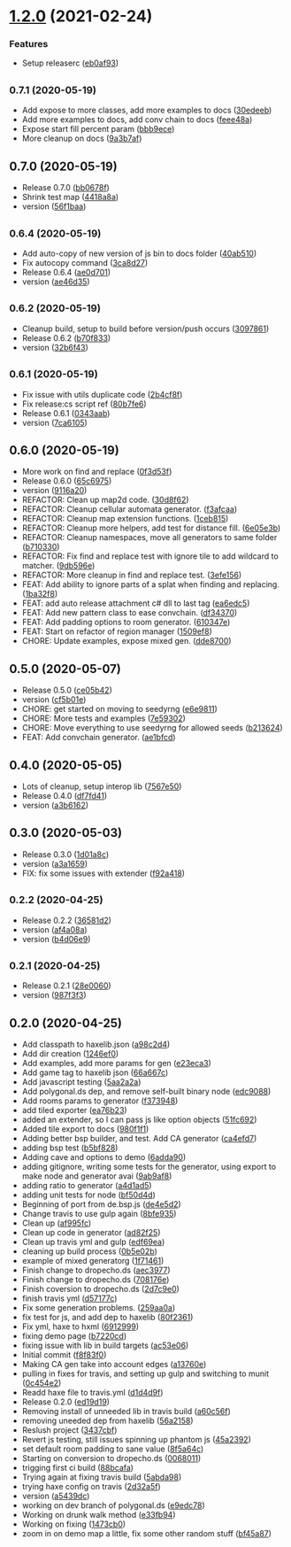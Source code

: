 # [1.2.0](https://github.com/dropecho/dungen/compare/v1.1.0...1.2.0) (2021-02-24)


### Features

* Setup releaserc ([eb0af93](https://github.com/dropecho/dungen/commit/eb0af938de1fb70c39e6bff78340de5682d44604))

## <small>0.7.1 (2020-05-19)</small>

* Add expose to more classes, add more examples to docs ([30edeeb](https://github.com/dropecho/dungen/commit/30edeeb))
* Add more examples to docs, add conv chain to docs ([feee48a](https://github.com/dropecho/dungen/commit/feee48a))
* Expose start fill percent param ([bbb9ece](https://github.com/dropecho/dungen/commit/bbb9ece))
* More cleanup on docs ([9a3b7af](https://github.com/dropecho/dungen/commit/9a3b7af))



## 0.7.0 (2020-05-19)

* Release 0.7.0 ([bb0678f](https://github.com/dropecho/dungen/commit/bb0678f))
* Shrink test map ([4418a8a](https://github.com/dropecho/dungen/commit/4418a8a))
* version ([56f1baa](https://github.com/dropecho/dungen/commit/56f1baa))



## <small>0.6.4 (2020-05-19)</small>

* Add auto-copy of new version of js bin to docs folder ([40ab510](https://github.com/dropecho/dungen/commit/40ab510))
* Fix autocopy command ([3ca8d27](https://github.com/dropecho/dungen/commit/3ca8d27))
* Release 0.6.4 ([ae0d701](https://github.com/dropecho/dungen/commit/ae0d701))
* version ([ae46d35](https://github.com/dropecho/dungen/commit/ae46d35))



## <small>0.6.2 (2020-05-19)</small>

* Cleanup build, setup to build before version/push occurs ([3097861](https://github.com/dropecho/dungen/commit/3097861))
* Release 0.6.2 ([b70f833](https://github.com/dropecho/dungen/commit/b70f833))
* version ([32b6f43](https://github.com/dropecho/dungen/commit/32b6f43))



## <small>0.6.1 (2020-05-19)</small>

* Fix issue with utils duplicate code ([2b4cf8f](https://github.com/dropecho/dungen/commit/2b4cf8f))
* Fix release:cs script ref ([80b7fe6](https://github.com/dropecho/dungen/commit/80b7fe6))
* Release 0.6.1 ([0343aab](https://github.com/dropecho/dungen/commit/0343aab))
* version ([7ca6105](https://github.com/dropecho/dungen/commit/7ca6105))



## 0.6.0 (2020-05-19)

* More work on find and replace ([0f3d53f](https://github.com/dropecho/dungen/commit/0f3d53f))
* Release 0.6.0 ([65c6975](https://github.com/dropecho/dungen/commit/65c6975))
* version ([9116a20](https://github.com/dropecho/dungen/commit/9116a20))
* REFACTOR: Clean up map2d code. ([30d8f62](https://github.com/dropecho/dungen/commit/30d8f62))
* REFACTOR: Cleanup cellular automata generator. ([f3afcaa](https://github.com/dropecho/dungen/commit/f3afcaa))
* REFACTOR: Cleanup map extension functions. ([1ceb815](https://github.com/dropecho/dungen/commit/1ceb815))
* REFACTOR: Cleanup more helpers, add test for distance fill. ([6e05e3b](https://github.com/dropecho/dungen/commit/6e05e3b))
* REFACTOR: Cleanup namespaces, move all generators to same folder ([b710330](https://github.com/dropecho/dungen/commit/b710330))
* REFACTOR: Fix find and replace test with ignore tile to add wildcard to matcher. ([9db596e](https://github.com/dropecho/dungen/commit/9db596e))
* REFACTOR: More cleanup in find and replace test. ([3efe156](https://github.com/dropecho/dungen/commit/3efe156))
* FEAT: Add ability to ignore parts of a splat when finding and replacing. ([1ba32f8](https://github.com/dropecho/dungen/commit/1ba32f8))
* FEAT: add auto release attachment c# dll to last tag ([ea6edc5](https://github.com/dropecho/dungen/commit/ea6edc5))
* FEAT: Add new pattern class to ease convchain. ([df34370](https://github.com/dropecho/dungen/commit/df34370))
* FEAT: Add padding options to room generator. ([610347e](https://github.com/dropecho/dungen/commit/610347e))
* FEAT: Start on refactor of region manager ([1509ef8](https://github.com/dropecho/dungen/commit/1509ef8))
* CHORE: Update examples, expose mixed gen. ([dde8700](https://github.com/dropecho/dungen/commit/dde8700))



## 0.5.0 (2020-05-07)

* Release 0.5.0 ([ce05b42](https://github.com/dropecho/dungen/commit/ce05b42))
* version ([cf5b01e](https://github.com/dropecho/dungen/commit/cf5b01e))
* CHORE: get started on moving to seedyrng ([e6e9811](https://github.com/dropecho/dungen/commit/e6e9811))
* CHORE: More tests and examples ([7e59302](https://github.com/dropecho/dungen/commit/7e59302))
* CHORE: Move everything to use seedyrng for allowed seeds ([b213624](https://github.com/dropecho/dungen/commit/b213624))
* FEAT: Add convchain generator. ([ae1bfcd](https://github.com/dropecho/dungen/commit/ae1bfcd))



## 0.4.0 (2020-05-05)

* Lots of cleanup, setup interop lib ([7567e50](https://github.com/dropecho/dungen/commit/7567e50))
* Release 0.4.0 ([df7fd41](https://github.com/dropecho/dungen/commit/df7fd41))
* version ([a3b6162](https://github.com/dropecho/dungen/commit/a3b6162))



## 0.3.0 (2020-05-03)

* Release 0.3.0 ([1d01a8c](https://github.com/dropecho/dungen/commit/1d01a8c))
* version ([a3a1659](https://github.com/dropecho/dungen/commit/a3a1659))
* FIX: fix some issues with extender ([f92a418](https://github.com/dropecho/dungen/commit/f92a418))



## <small>0.2.2 (2020-04-25)</small>

* Release 0.2.2 ([36581d2](https://github.com/dropecho/dungen/commit/36581d2))
* version ([af4a08a](https://github.com/dropecho/dungen/commit/af4a08a))
* version ([b4d06e9](https://github.com/dropecho/dungen/commit/b4d06e9))



## <small>0.2.1 (2020-04-25)</small>

* Release 0.2.1 ([28e0060](https://github.com/dropecho/dungen/commit/28e0060))
* version ([987f3f3](https://github.com/dropecho/dungen/commit/987f3f3))



## 0.2.0 (2020-04-25)

* Add classpath to haxelib.json ([a98c2d4](https://github.com/dropecho/dungen/commit/a98c2d4))
* Add dir creation ([1246ef0](https://github.com/dropecho/dungen/commit/1246ef0))
* Add examples, add more params for gen ([e23eca3](https://github.com/dropecho/dungen/commit/e23eca3))
* Add game tag to haxelib json ([66a667c](https://github.com/dropecho/dungen/commit/66a667c))
* Add javascript testing ([5aa2a2a](https://github.com/dropecho/dungen/commit/5aa2a2a))
* Add polygonal.ds dep, and remove self-built binary node ([edc9088](https://github.com/dropecho/dungen/commit/edc9088))
* Add rooms params to generator ([f373948](https://github.com/dropecho/dungen/commit/f373948))
* add tiled exporter ([ea76b23](https://github.com/dropecho/dungen/commit/ea76b23))
* added an extender, so I can pass js like option objects ([51fc692](https://github.com/dropecho/dungen/commit/51fc692))
* Added tile export to docs ([980f1f1](https://github.com/dropecho/dungen/commit/980f1f1))
* Adding better bsp builder, and test.  Add CA generator ([ca4efd7](https://github.com/dropecho/dungen/commit/ca4efd7))
* adding bsp test ([b5bf828](https://github.com/dropecho/dungen/commit/b5bf828))
* Adding cave and options to demo ([6adda90](https://github.com/dropecho/dungen/commit/6adda90))
* adding gitignore, writing some tests for the generator, using export to make node and generator avai ([9ab9af8](https://github.com/dropecho/dungen/commit/9ab9af8))
* adding ratio to generator ([a4d1ad5](https://github.com/dropecho/dungen/commit/a4d1ad5))
* adding unit tests for node ([bf50d4d](https://github.com/dropecho/dungen/commit/bf50d4d))
* Beginning of port from de.bsp.js ([de4e5d2](https://github.com/dropecho/dungen/commit/de4e5d2))
* Change travis to use gulp again ([8bfe935](https://github.com/dropecho/dungen/commit/8bfe935))
* Clean up ([af995fc](https://github.com/dropecho/dungen/commit/af995fc))
* Clean up code in generator ([ad82f25](https://github.com/dropecho/dungen/commit/ad82f25))
* Clean up travis yml and gulp ([edf69ea](https://github.com/dropecho/dungen/commit/edf69ea))
* cleaning up build process ([0b5e02b](https://github.com/dropecho/dungen/commit/0b5e02b))
* example of mixed generatorg ([1f71461](https://github.com/dropecho/dungen/commit/1f71461))
* Finish change to dropecho.ds ([aec3977](https://github.com/dropecho/dungen/commit/aec3977))
* Finish change to dropecho.ds ([708176e](https://github.com/dropecho/dungen/commit/708176e))
* Finish coversion to dropecho.ds ([2d7c9e0](https://github.com/dropecho/dungen/commit/2d7c9e0))
* finish travis yml ([d57177c](https://github.com/dropecho/dungen/commit/d57177c))
* Fix some generation problems. ([259aa0a](https://github.com/dropecho/dungen/commit/259aa0a))
* fix test for js, and add dep to haxelib ([80f2361](https://github.com/dropecho/dungen/commit/80f2361))
* Fix yml, haxe to hxml ([6912999](https://github.com/dropecho/dungen/commit/6912999))
* fixing demo page ([b7220cd](https://github.com/dropecho/dungen/commit/b7220cd))
* fixing issue with lib in build targets ([ac53e06](https://github.com/dropecho/dungen/commit/ac53e06))
* Initial commit ([f8f83f0](https://github.com/dropecho/dungen/commit/f8f83f0))
* Making CA gen take into account edges ([a13760e](https://github.com/dropecho/dungen/commit/a13760e))
* pulling in fixes for travis, and setting up gulp and switching to munit ([0c454e2](https://github.com/dropecho/dungen/commit/0c454e2))
* Readd haxe file to travis.yml ([d1d4d9f](https://github.com/dropecho/dungen/commit/d1d4d9f))
* Release 0.2.0 ([ed19d19](https://github.com/dropecho/dungen/commit/ed19d19))
* Removing install of unneeded lib in travis build ([a60c56f](https://github.com/dropecho/dungen/commit/a60c56f))
* removing uneeded dep from haxelib ([56a2158](https://github.com/dropecho/dungen/commit/56a2158))
* Reslush project ([3437cbf](https://github.com/dropecho/dungen/commit/3437cbf))
* Revert js testing, still issues spinning up phantom js ([45a2392](https://github.com/dropecho/dungen/commit/45a2392))
* set default room padding to sane value ([8f5a64c](https://github.com/dropecho/dungen/commit/8f5a64c))
* Starting on conversion to dropecho.ds ([0068011](https://github.com/dropecho/dungen/commit/0068011))
* trigging first ci build ([88bcafa](https://github.com/dropecho/dungen/commit/88bcafa))
* Trying again at fixing travis build ([5abda98](https://github.com/dropecho/dungen/commit/5abda98))
* trying haxe config on travis ([2d32a5f](https://github.com/dropecho/dungen/commit/2d32a5f))
* version ([a5439dc](https://github.com/dropecho/dungen/commit/a5439dc))
* working on dev branch of polygonal.ds ([e9edc78](https://github.com/dropecho/dungen/commit/e9edc78))
* Working on drunk walk method ([e33fb94](https://github.com/dropecho/dungen/commit/e33fb94))
* Working on fixing ([1473cb0](https://github.com/dropecho/dungen/commit/1473cb0))
* zoom in on demo map a little, fix some other random stuff ([bf45a87](https://github.com/dropecho/dungen/commit/bf45a87))

